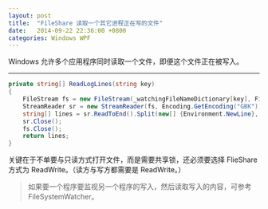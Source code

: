 ```yaml
---
layout: post
title:  "FileShare 读取一个其它进程正在写的文件"
date:   2014-09-22 22:36:00 +0800
categories: Windows WPF
---
```


Windows 允许多个应用程序同时读取一个文件，即便这个文件正在被写入。

---

```csharp
private string[] ReadLogLines(string key)
{
    FileStream fs = new FileStream(_watchingFileNameDictionary[key], FileMode.Open, FileAccess.Read, FileShare.ReadWrite);
    StreamReader sr = new StreamReader(fs, Encoding.GetEncoding("GBK"));
    string[] lines = sr.ReadToEnd().Split(new[] {Environment.NewLine}, StringSplitOptions.RemoveEmptyEntries);
    sr.Close();
    fs.Close();
    return lines;
}
```
关键在于不单要与只读方式打开文件，而是需要共享锁，还必须要选择 FlieShare 方式为 ReadWrite。（读方与写方都需要是 ReadWrite。）

> 如果要一个程序要监视另一个程序的写入，然后读取写入的内容，可参考 FileSystemWatcher。
